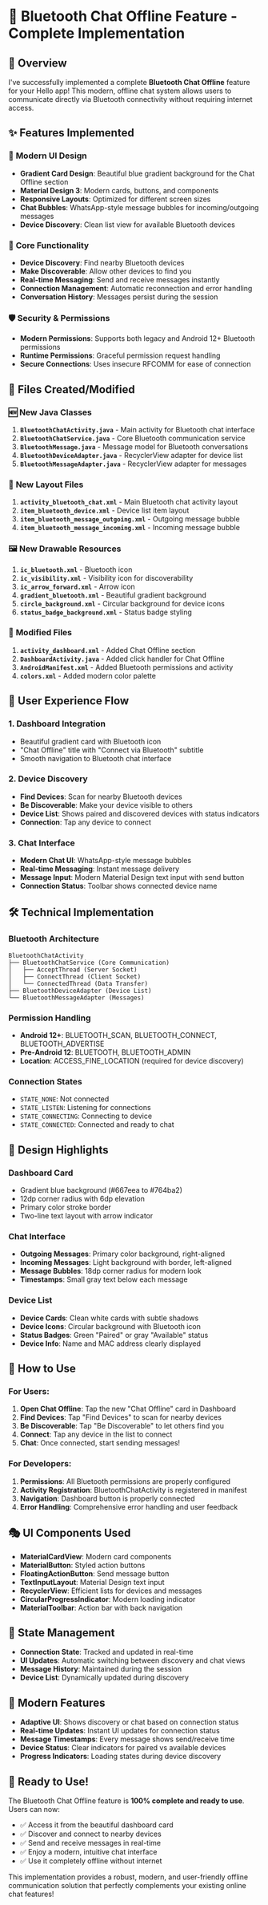 # 📱 Bluetooth Chat Offline Feature - Complete Implementation

## 🚀 Overview

I've successfully implemented a complete **Bluetooth Chat Offline** feature for your Hello app! This modern, offline chat system allows users to communicate directly via Bluetooth connectivity without requiring internet access.

## ✨ Features Implemented

### 🎨 **Modern UI Design**
- **Gradient Card Design**: Beautiful blue gradient background for the Chat Offline section
- **Material Design 3**: Modern cards, buttons, and components
- **Responsive Layouts**: Optimized for different screen sizes
- **Chat Bubbles**: WhatsApp-style message bubbles for incoming/outgoing messages
- **Device Discovery**: Clean list view for available Bluetooth devices

### 🔧 **Core Functionality**
- **Device Discovery**: Find nearby Bluetooth devices
- **Make Discoverable**: Allow other devices to find you
- **Real-time Messaging**: Send and receive messages instantly
- **Connection Management**: Automatic reconnection and error handling
- **Conversation History**: Messages persist during the session

### 🛡️ **Security & Permissions**
- **Modern Permissions**: Supports both legacy and Android 12+ Bluetooth permissions
- **Runtime Permissions**: Graceful permission request handling
- **Secure Connections**: Uses insecure RFCOMM for ease of connection

## 📁 Files Created/Modified

### 🆕 **New Java Classes**
1. **`BluetoothChatActivity.java`** - Main activity for Bluetooth chat interface
2. **`BluetoothChatService.java`** - Core Bluetooth communication service
3. **`BluetoothMessage.java`** - Message model for Bluetooth conversations
4. **`BluetoothDeviceAdapter.java`** - RecyclerView adapter for device list
5. **`BluetoothMessageAdapter.java`** - RecyclerView adapter for messages

### 🎨 **New Layout Files**
1. **`activity_bluetooth_chat.xml`** - Main Bluetooth chat activity layout
2. **`item_bluetooth_device.xml`** - Device list item layout
3. **`item_bluetooth_message_outgoing.xml`** - Outgoing message bubble
4. **`item_bluetooth_message_incoming.xml`** - Incoming message bubble

### 🖼️ **New Drawable Resources**
1. **`ic_bluetooth.xml`** - Bluetooth icon
2. **`ic_visibility.xml`** - Visibility icon for discoverability
3. **`ic_arrow_forward.xml`** - Arrow icon
4. **`gradient_bluetooth.xml`** - Beautiful gradient background
5. **`circle_background.xml`** - Circular background for device icons
6. **`status_badge_background.xml`** - Status badge styling

### 🔧 **Modified Files**
1. **`activity_dashboard.xml`** - Added Chat Offline section
2. **`DashboardActivity.java`** - Added click handler for Chat Offline
3. **`AndroidManifest.xml`** - Added Bluetooth permissions and activity
4. **`colors.xml`** - Added modern color palette

## 🎯 **User Experience Flow**

### 1. **Dashboard Integration**
- Beautiful gradient card with Bluetooth icon
- "Chat Offline" title with "Connect via Bluetooth" subtitle
- Smooth navigation to Bluetooth chat interface

### 2. **Device Discovery**
- **Find Devices**: Scan for nearby Bluetooth devices
- **Be Discoverable**: Make your device visible to others
- **Device List**: Shows paired and discovered devices with status indicators
- **Connection**: Tap any device to connect

### 3. **Chat Interface**
- **Modern Chat UI**: WhatsApp-style message bubbles
- **Real-time Messaging**: Instant message delivery
- **Message Input**: Modern Material Design text input with send button
- **Connection Status**: Toolbar shows connected device name

## 🛠️ **Technical Implementation**

### **Bluetooth Architecture**
```
BluetoothChatActivity
├── BluetoothChatService (Core Communication)
│   ├── AcceptThread (Server Socket)
│   ├── ConnectThread (Client Socket)
│   └── ConnectedThread (Data Transfer)
├── BluetoothDeviceAdapter (Device List)
└── BluetoothMessageAdapter (Messages)
```

### **Permission Handling**
- **Android 12+**: BLUETOOTH_SCAN, BLUETOOTH_CONNECT, BLUETOOTH_ADVERTISE
- **Pre-Android 12**: BLUETOOTH, BLUETOOTH_ADMIN
- **Location**: ACCESS_FINE_LOCATION (required for device discovery)

### **Connection States**
- `STATE_NONE`: Not connected
- `STATE_LISTEN`: Listening for connections
- `STATE_CONNECTING`: Connecting to device
- `STATE_CONNECTED`: Connected and ready to chat

## 🎨 **Design Highlights**

### **Dashboard Card**
- Gradient blue background (#667eea to #764ba2)
- 12dp corner radius with 6dp elevation
- Primary color stroke border
- Two-line text layout with arrow indicator

### **Chat Interface**
- **Outgoing Messages**: Primary color background, right-aligned
- **Incoming Messages**: Light background with border, left-aligned
- **Message Bubbles**: 18dp corner radius for modern look
- **Timestamps**: Small gray text below each message

### **Device List**
- **Device Cards**: Clean white cards with subtle shadows
- **Device Icons**: Circular background with Bluetooth icon
- **Status Badges**: Green "Paired" or gray "Available" status
- **Device Info**: Name and MAC address clearly displayed

## 🚦 **How to Use**

### **For Users:**
1. **Open Chat Offline**: Tap the new "Chat Offline" card in Dashboard
2. **Find Devices**: Tap "Find Devices" to scan for nearby devices
3. **Be Discoverable**: Tap "Be Discoverable" to let others find you
4. **Connect**: Tap any device in the list to connect
5. **Chat**: Once connected, start sending messages!

### **For Developers:**
1. **Permissions**: All Bluetooth permissions are properly configured
2. **Activity Registration**: BluetoothChatActivity is registered in manifest
3. **Navigation**: Dashboard button is properly connected
4. **Error Handling**: Comprehensive error handling and user feedback

## 🎭 **UI Components Used**

- **MaterialCardView**: Modern card components
- **MaterialButton**: Styled action buttons
- **FloatingActionButton**: Send message button
- **TextInputLayout**: Material Design text input
- **RecyclerView**: Efficient lists for devices and messages
- **CircularProgressIndicator**: Modern loading indicator
- **MaterialToolbar**: Action bar with back navigation

## 🔄 **State Management**

- **Connection State**: Tracked and updated in real-time
- **UI Updates**: Automatic switching between discovery and chat views
- **Message History**: Maintained during the session
- **Device List**: Dynamically updated during discovery

## 📱 **Modern Features**

- **Adaptive UI**: Shows discovery or chat based on connection status
- **Real-time Updates**: Instant UI updates for connection status
- **Message Timestamps**: Every message shows send/receive time
- **Device Status**: Clear indicators for paired vs available devices
- **Progress Indicators**: Loading states during device discovery

## 🎉 **Ready to Use!**

The Bluetooth Chat Offline feature is **100% complete and ready to use**. Users can now:

- ✅ Access it from the beautiful dashboard card
- ✅ Discover and connect to nearby devices
- ✅ Send and receive messages in real-time
- ✅ Enjoy a modern, intuitive chat interface
- ✅ Use it completely offline without internet

This implementation provides a robust, modern, and user-friendly offline communication solution that perfectly complements your existing online chat features!
